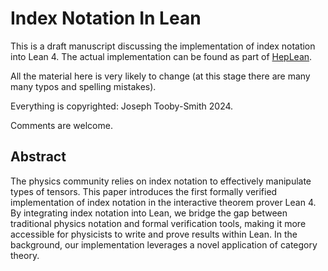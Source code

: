 # Index Notation In Lean

This is a draft manuscript discussing the implementation of index notation into Lean 4. 
The actual implementation can be found as part of [HepLean](https://github.com/HEPLean/HepLean).

All the material here is very likely to change (at this stage there are many many typos 
and spelling mistakes).

Everything is copyrighted: Joseph Tooby-Smith 2024.

Comments are welcome.

## Abstract 

The physics community relies on index notation to effectively manipulate types of tensors.
This paper introduces the first formally verified implementation of index notation in the
interactive theorem prover Lean 4. By integrating index notation into Lean, we bridge the gap between 
traditional physics notation and formal verification tools, 
making it more accessible for physicists to write and prove results within Lean.
In the background, our implementation leverages a novel application of category theory.